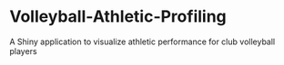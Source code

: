 # Volleyball-Athletic-Profiling
A Shiny application to visualize athletic performance for club volleyball players
